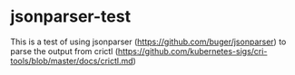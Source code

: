 # jsonparser-test

This is a test of using jsonparser (https://github.com/buger/jsonparser) to
parse the output from crictl
(https://github.com/kubernetes-sigs/cri-tools/blob/master/docs/crictl.md)